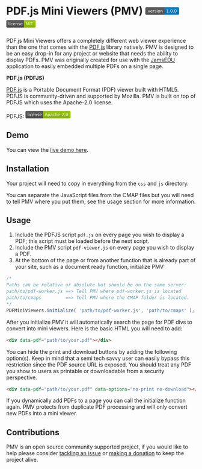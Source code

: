 # PDF.js Mini Viewers (PMV) <img height="20" src="badges/version.svg" alt="v1.0.0"> <img height="20" src="badges/license.svg" alt="MIT license">
PDF.js Mini Viewers offers a completely different web viewer experience than the one that comes with the [PDF.js](https://github.com/mozilla/pdf.js) library natively. PMV is designed to be an easy drop-in for any project or website that needs the ability to display PDFs. PMV was originally created for use with the [JamsEDU](https://github.com/caboodle-tech/jams-edu) application to easily embedded multiple PDFs on a single page.

**PDF.js (PDFJS)**

[PDF.js](https://github.com/mozilla/pdf.js) is a Portable Document Format (PDF) viewer built with HTML5. PDFJS is community-driven and supported by Mozilla. PMV is built on top of PDFJS which uses the Apache-2.0 license.

PDFJS: <img height="20" src="badges/pdfjs-license.svg" alt="Apache-2.0 license">

## Demo
You can view the [live demo here](https://caboodle-tech.github.io/pdf.js-mini-viewers/).

## Installation
Your project will need to copy in everything from the `css` and `js` directory.

You can separate the JavaScript files from the CMAP files but you will need to tell PMV where you put them; see the usage section for more information.

## Usage
1. Include the PDFJS script `pdf.js` on every page you wish to display a PDF; this script must be loaded before the next script.
2. Include the PMV script `pdf-viewer.js` on every page you wish to display a PDF.
3. At the bottom of the page or from another function that is already part of your site, such as a document ready function, initialize PMV:
```javascript
/*
Paths can be relative or absolute but should be on the same server:
path/to/pdf-worker.js ==> Tell PMV where pdf-worker.js is located
path/to/cmaps         ==> Tell PMV where the CMAP folder is located.
*/
PDFMiniViewers.initialize( 'path/to/pdf-worker.js', 'path/to/cmaps' );
```

After you initialize PMV it will automatically search the page for PDF divs to convert into mini viewers. Here is the basic HTML you will need to add:

```html
<div data-pdf="path/to/your.pdf"></div>
```

You can hide the print and download buttons by adding the following option(s). Keep in mind that a semi tech savvy user can easily bypass this restriction since the PDF source URL is exposed. You should treat any PDF you show to users as printable or downloadable from a security perspective.

```html
<div data-pdf="path/to/your.pdf" data-options="no-print no-download"></div>
```

If you dynamically add PDFs to a page you can call the initialize function again. PMV protects from duplicate PDF processing and will only convert new PDFs into a mini viewer.

## Contributions
PMV is an open source community supported project, if you would like to help please consider <a href="https://github.com/caboodle-tech/pdf.js-mini-viewers/issues" target="_blank">tackling an issue</a> or <a href="https://ko-fi.com/caboodletech" target="_blank">making a donation</a> to keep the project alive.